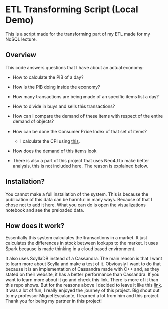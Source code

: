 # ETL Transforming Script (Local Demo)

This is a script made for the transforming part of my ETL made for my NoSQL lecture.

## Overview

This code answers questions that I have about an actual economy:

- How to calculate the PIB of a day?

- How is the PIB doing inside the economy?

- How many transactions are being made of an specific items list a day? 

- How to divide in buys and sells this transactions?

- How can I compare the demand of these items with respect of the entire demand of objects?

- How can be done the Consumer Price Index of that set of items?
    - I calculate the CPI using [this](https://www.indeed.com/career-advice/career-development/how-to-calculate-cpi).

- How does the demand of this items look

- There is also a part of this project that uses Neo4J to make better analysis, this is not included here. The reason is explained below.

## Installation?

You cannot make a full installation of the system. This is because the publication of this data can be harmful in many ways. Because of that I chose not to add it here.
What you can do is open the visualizations notebook and see the preloaded data.

## How does it work?

Essentially this system calculates the transactions in a market. It just calculates the differences in stock between lookups to the market. It uses Spark
because is made thinking in a cloud based environment. 

It also uses ScyllaDB instead of a Cassandra. The main reason is that I want to learn more about Scylla and make a test of it. Obviously I want to do that because it is an implementation of Cassandra made with C++ and, as they stated on their website, it has a better performance than Cassandra. If you want to learn more about it go and check this link. There is more of it than this repo shows. But for the reasons above I decided to leave it like this [link](https://www.scylladb.com/scylladb-vs-cassandra/). It was a lot of fun, I really enjoyed the journey of this project. Big shout out to my professor Miguel Escalante, I learned a lot from him and this project. Thank you for being my partner in this project!

